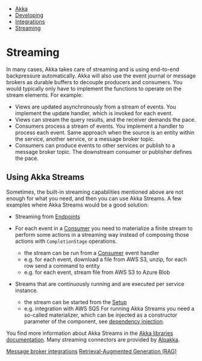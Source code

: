 <!-- <nav> -->
- [Akka](../index.html)
- [Developing](index.html)
- [Integrations](integrations/index.html)
- [Streaming](streaming.html)

<!-- </nav> -->

# Streaming

In many cases, Akka takes care of streaming and is using end-to-end backpressure automatically. Akka will also use the event journal or message brokers as durable buffers to decouple producers and consumers. You would typically only have to implement the functions to operate on the stream elements. For example:

- Views are updated asynchronously from a stream of events. You implement the update handler, which is invoked for each event.
- Views can stream the query results, and the receiver demands the pace.
- Consumers process a stream of events. You implement a handler to process each event. Same approach when the source is an entity within the service, another service, or a message broker topic.
- Consumers can produce events to other services or publish to a message broker topic. The downstream consumer or publisher defines the pace.

## <a href="about:blank#_using_akka_streams"></a> Using Akka Streams

Sometimes, the built-in streaming capabilities mentioned above are not enough for what you need, and then you can use Akka Streams. A few examples where Akka Streams would be a good solution:

- Streaming from [Endpoints](http-endpoints.html#_advanced_http_requests_and_responses)
- For each event in a [Consumer](consuming-producing.html) you need to materialize a finite stream to perform some actions in a streaming way instead of composing those actions with `CompletionStage` operations.

  - the stream can be run from a [Consumer](consuming-producing.html) event handler
  - e.g. for each event, download a file from AWS S3, unzip, for each row send a command to entity
  - e.g. for each event, stream file from AWS S3 to Azure Blob
- Streams that are continuously running and are executed per service instance.

  - the stream can be started from the [Setup](setup-and-dependency-injection.html#_service_lifecycle)
  - e.g. integration with AWS SQS
For running Akka Streams you need a so-called materializer, which can be injected as a constructor parameter of the component, see [dependency injection](setup-and-dependency-injection.html#_dependency_injection).

You find more information about Akka Streams in the [Akka libraries documentation](https://doc.akka.io/libraries/akka-core/current/stream/stream-introduction.html). Many streaming connectors are provided by [Alpakka](https://doc.akka.io/libraries/alpakka/current/).

<!-- <footer> -->
<!-- <nav> -->
[Message broker integrations](message-brokers.html) [Retrieval-Augmented Generation (RAG)](rag.html)
<!-- </nav> -->

<!-- </footer> -->

<!-- <aside> -->

<!-- </aside> -->